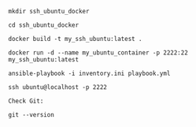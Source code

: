 ```
mkdir ssh_ubuntu_docker
```

```
cd ssh_ubuntu_docker
```
```
docker build -t my_ssh_ubuntu:latest .
```

```
docker run -d --name my_ubuntu_container -p 2222:22 my_ssh_ubuntu:latest
```

```
ansible-playbook -i inventory.ini playbook.yml
```

```If all tasks complete successfully, you can SSH back into the container to verify:
ssh ubuntu@localhost -p 2222

Check Git:

git --version
```
